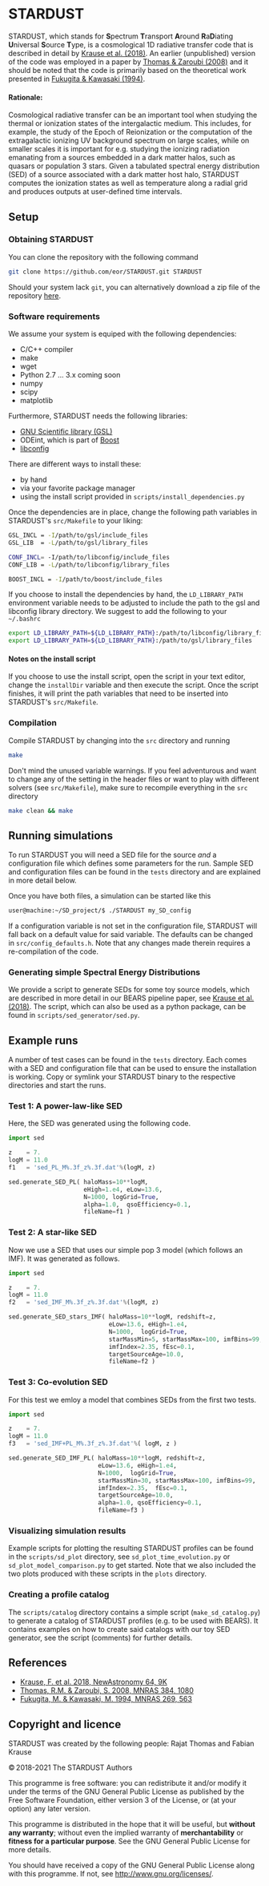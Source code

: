 
# STARDUST
STARDUST, which stands for **S**pectrum **T**ransport **A**round **R**a**D**iating **U**niversal **S**ource **T**ype, 
is a cosmological 1D radiative transfer code that is described in detail by [Krause et al. (2018)][1]. 
An earlier (unpublished) version of the code was employed in a paper by [Thomas & Zaroubi (2008)][2] 
and it should be noted that the code is primarily based on the theoretical work presented in [Fukugita & Kawasaki (1994)][3].

[1]: http://adsabs.harvard.edu/abs/2018NewA...64....9K
[2]: http://adsabs.harvard.edu/abs/2008MNRAS.384.1080T
[3]: http://adsabs.harvard.edu/abs/1994MNRAS.269..563F



#### Rationale:

Cosmological radiative transfer can be an important tool when studying the thermal or ionization states of the 
intergalactic medium. This includes, for example, the study of the Epoch of Reionization or the computation of the 
extragalactic ionizing UV background spectrum on large scales, while on smaller scales it is important for e.g. 
studying the ionizing radiation emanating from a sources embedded in a dark matter halos, such as quasars or population 3 stars. 
Given a tabulated spectral energy distribution (SED) of a source associated with a dark matter host halo, 
STARDUST computes the ionization states as well as temperature along a radial grid and produces outputs at user-defined time intervals. 



## Setup

### Obtaining STARDUST

You can clone the repository with the following command
```bash
git clone https://github.com/eor/STARDUST.git STARDUST
```
Should your system lack `git`, you can alternatively download a zip file of the repository [here](https://github.com/eor/STARDUST/archive/master.zip).

### Software requirements

We assume your system is equiped with the following dependencies:
* C/C++ compiler
* make
* wget
* Python 2.7 ... 3.x coming soon 
* numpy
* scipy
* matplotlib

Furthermore, STARDUST needs the following libraries:
* [GNU Scientific library (GSL)](https://www.gnu.org/software/gsl/) 
* ODEint, which is part of [Boost](http://www.boost.org/)
* [libconfig](https://github.com/hyperrealm/libconfig)

There are different ways to install these: 

* by hand 
* via your favorite package manager
* using the install script provided in `scripts/install_dependencies.py`

Once the dependencies are in place, change the following path variables in STARDUST's  `src/Makefile` to your liking:
```bash
GSL_INCL = -I/path/to/gsl/include_files
GSL_LIB  = -L/path/to/gsl/library_files

CONF_INCL= -I/path/to/libconfig/include_files
CONF_LIB = -L/path/to/libconfig/library_files

BOOST_INCL = -I/path/to/boost/include_files
```

If you choose to install the dependencies by hand, the `LD_LIBRARY_PATH` environment variable needs to be adjusted to include the path to the gsl and libconfig library directory.
We suggest to add the following to your `~/.bashrc`
```bash
export LD_LIBRARY_PATH=${LD_LIBRARY_PATH}:/path/to/libconfig/library_files
export LD_LIBRARY_PATH=${LD_LIBRARY_PATH}:/path/to/gsl/library_files

```

#### Notes on the install script

If you choose to use the install script, open the script in your text editor, change the `installDir` variable and then execute the script.
Once the script finishes, it will print the path variables that need to be inserted into STARDUST's `src/Makefile`.

### Compilation

Compile STARDUST by changing into the `src` directory and running 
```bash
make
```
Don't mind the unused variable warnings. If you feel adventurous and want to change any of the setting in the header files or 
want to play with different solvers (see `src/Makefile`), make sure to recompile everything in the `src` directory
```bash
make clean && make
```


## Running simulations

To run STARDUST you will need a SED file for the source *and* a configuration file which defines some parameters for the run. Sample SED and configuration files can be found in the `tests` directory and are explained in more detail below. 

Once you have both files, a simulation can be started like this
```bash
user@machine:~/SD_project/$ ./STARDUST my_SD_config 
```

If a configuration variable is not set in the configuration file, STARDUST will fall back on a default value for said variable. The defaults can be changed in `src/config_defaults.h`. Note that any changes made therein requires a re-compilation of the code.



### Generating simple Spectral Energy Distributions

We provide a script to generate SEDs for some toy source models, which are described in more detail in our BEARS pipeline paper, see [Krause et al. (2018)][1].
The script, which can also be used as a python package, can be found in `scripts/sed_generator/sed.py`. 


## Example runs 

A number of test cases can be found in the `tests` directory. Each comes with a SED and configuration 
file that can be used to ensure the installation is working. Copy or symlink your STARDUST binary to 
the respective directories and start the runs.

### Test 1: A power-law-like SED
Here, the SED was generated using the following code.

```python
import sed

z    = 7.
logM = 11.0
f1   = 'sed_PL_M%.3f_z%.3f.dat'%(logM, z)

sed.generate_SED_PL( haloMass=10**logM, 
                     eHigh=1.e4, eLow=13.6, 
                     N=1000, logGrid=True,
                     alpha=1.0,  qsoEfficiency=0.1, 
                     fileName=f1 )

```


### Test 2: A star-like SED 
Now we use a SED that uses our simple pop 3 model (which follows an IMF). It was generated as follows.

```python
import sed

z    = 7.
logM = 11.0
f2   = 'sed_IMF_M%.3f_z%.3f.dat'%(logM, z)

sed.generate_SED_stars_IMF( haloMass=10**logM, redshift=z, 
                            eLow=13.6, eHigh=1.e4, 
                            N=1000,  logGrid=True, 
                            starMassMin=5, starMassMax=100, imfBins=99, 
                            imfIndex=2.35, fEsc=0.1,
                            targetSourceAge=10.0, 
                            fileName=f2 )

```

### Test 3: Co-evolution SED
For this test we emloy a model that combines SEDs from the first two tests.

```python
import sed

z    = 7.
logM = 11.0
f3   = 'sed_IMF+PL_M%.3f_z%.3f.dat'%( logM, z )

sed.generate_SED_IMF_PL( haloMass=10**logM, redshift=z, 
                         eLow=13.6, eHigh=1.e4, 
                         N=1000,  logGrid=True, 
                         starMassMin=30, starMassMax=100, imfBins=99, 
                         imfIndex=2.35,  fEsc=0.1,
                         targetSourceAge=10.0,
                         alpha=1.0, qsoEfficiency=0.1, 
                         fileName=f3 )                            

```


### Visualizing simulation results
Example scripts for plotting the resulting STARDUST profiles can be found in the `scripts/sd_plot` directory, 
see `sd_plot_time_evolution.py` or  `sd_plot_model_comparison.py` to get started. Note that we also included the two 
plots produced with these scripts in the `plots` directory. 


### Creating a profile catalog
The `scripts/catalog` directory contains a simple script (`make_sd_catalog.py`) to generate a catalog of STARDUST profiles (e.g. to be used with BEARS). 
It contains examples on how to create said catalogs with our toy SED generator, see the script (comments) for further details.



## References
* [Krause, F. et al. 2018, NewAstronomy 64, 9K](http://adsabs.harvard.edu/abs/2018NewA...64....9K)
* [Thomas, R.M. & Zaroubi, S. 2008, MNRAS 384, 1080](http://adsabs.harvard.edu/abs/2008MNRAS.384.1080T)
* [Fukugita, M. & Kawasaki, M. 1994, MNRAS 269, 563](http://adsabs.harvard.edu/abs/1994MNRAS.269..563F)


## Copyright and licence

STARDUST was created by the following people: Rajat Thomas and Fabian Krause

© 2018-2021 The STARDUST Authors

This programme is free software: you can redistribute it and/or modify it 
under the terms of the GNU General Public License as published by the Free 
Software Foundation, either version 3 of the License, or (at your option) any 
later version.

This programme is distributed in the hope that it will be useful, but **without 
any warranty**; without even the implied warranty of **merchantability** or **fitness 
for a particular purpose**. See the GNU General Public License for more details.

You should have received a copy of the GNU General Public License along with 
this programme. If not, see http://www.gnu.org/licenses/.

